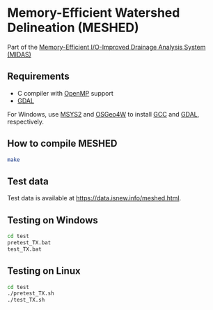 # Memory-Efficient Watershed Delineation (MESHED)

Part of the [Memory-Efficient I/O-Improved Drainage Analysis System (MIDAS)](https://github.com/HuidaeCho/midas)

## Requirements

* C compiler with [OpenMP](https://www.openmp.org/) support
* [GDAL](https://gdal.org/)

For Windows, use [MSYS2](https://www.msys2.org/) and [OSGeo4W](https://trac.osgeo.org/osgeo4w/) to install [GCC](https://gcc.gnu.org/) and [GDAL](https://gdal.org/), respectively.

## How to compile MESHED

```bash
make
```

## Test data

Test data is available at https://data.isnew.info/meshed.html.

## Testing on Windows

```cmd
cd test
pretest_TX.bat
test_TX.bat
```

## Testing on Linux

```bash
cd test
./pretest_TX.sh
./test_TX.sh
```

